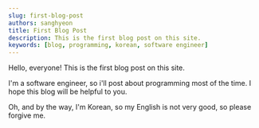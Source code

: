 ```yaml
---
slug: first-blog-post
authors: sanghyeon
title: First Blog Post
description: This is the first blog post on this site.
keywords: [blog, programming, korean, software engineer]
---
```


Hello, everyone! This is the first blog post on this site.

<!--truncate-->

I'm a software engineer, so i'll post about programming most of the time.
I hope this blog will be helpful to you.

Oh, and by the way, I'm Korean, so my English is not very good, so please forgive me.
